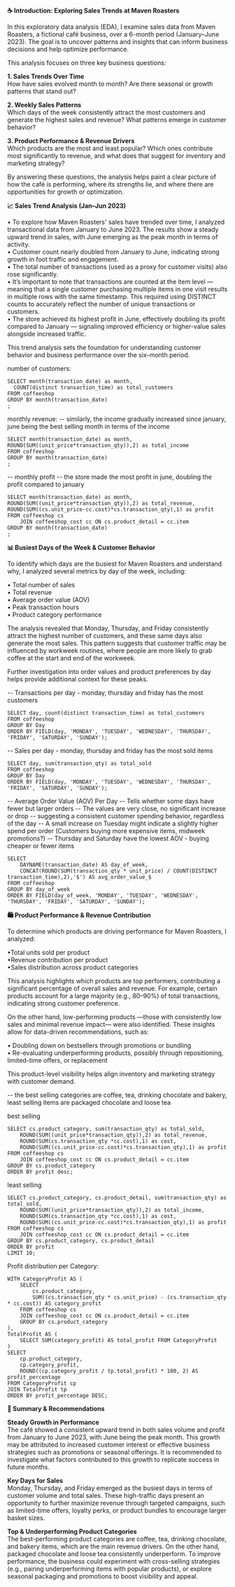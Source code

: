 **☕ Introduction: Exploring Sales Trends at Maven Roasters**

In this exploratory data analysis (EDA), I examine sales data from Maven Roasters, a fictional café business, over a 6-month period (January–June 2023). The goal is to uncover patterns and insights that can inform business decisions and help optimize performance.

This analysis focuses on three key business questions:

**1. Sales Trends Over Time**<br/>
How have sales evolved month to month? Are there seasonal or growth patterns that stand out?

**2. Weekly Sales Patterns**<br/>
Which days of the week consistently attract the most customers and generate the highest sales and revenue? What patterns emerge in customer behavior?

**3. Product Performance & Revenue Drivers**<br/>
Which products are the most and least popular? Which ones contribute most significantly to revenue, and what does that suggest for inventory and marketing strategy?

By answering these questions, the analysis helps paint a clear picture of how the café is performing, where its strengths lie, and where there are opportunities for growth or optimization.



**📈 Sales Trend Analysis (Jan–Jun 2023)**

• To explore how Maven Roasters' sales have trended over time, I analyzed transactional data from January to June 2023. The results show a steady upward trend in sales, with June emerging as the peak month in terms of activity.<br/>
• Customer count nearly doubled from January to June, indicating strong growth in foot traffic and engagement.<br/>
• The total number of transactions (used as a proxy for customer visits) also rose significantly.<br/>
• It’s important to note that transactions are counted at the item level — meaning that a single customer purchasing multiple items in one visit results in multiple rows with the same timestamp. This required using DISTINCT counts to accurately reflect the number of unique transactions or customers.<br/>
• The store achieved its highest profit in June, effectively doubling its profit compared to January — signaling improved efficiency or higher-value sales alongside increased traffic.

This trend analysis sets the foundation for understanding customer behavior and business performance over the six-month period.


number of customers:
```
SELECT month(transaction_date) as month,
  COUNT(distinct transaction_time) as total_customers
FROM coffeeshop
GROUP BY month(transaction_date)
;
```

monthly revenue:
-- similarly, the income gradually increased since january, june being the best selling month in terms of the income
```
SELECT month(transaction_date) as month, ROUND(SUM((unit_price*transaction_qty)),2) as total_income
FROM coffeeshop
GROUP BY month(transaction_date)
;
```

-- monthly profit
-- the store made the most profit in june, doubling the profit compared to january

```
SELECT month(transaction_date) as month, ROUND(SUM((unit_price*transaction_qty)),2) as total_revenue, ROUND(SUM((cs.unit_price-cc.cost)*cs.transaction_qty),1) as profit
FROM coffeeshop cs
	JOIN coffeeshop_cost cc ON cs.product_detail = cc.item
GROUP BY month(transaction_date)
;
```



**📊 Busiest Days of the Week & Customer Behavior**

To identify which days are the busiest for Maven Roasters and understand why, I analyzed several metrics by day of the week, including:<br/>

• Total number of sales<br/>
• Total revenue<br/>
• Average order value (AOV)<br/>
• Peak transaction hours<br/>
• Product category performance<br/>

The analysis revealed that Monday, Thursday, and Friday consistently attract the highest number of customers, and these same days also generate the most sales. This pattern suggests that customer traffic may be influenced by workweek routines, where people are more likely to grab coffee at the start and end of the workweek.

Further investigation into order values and product preferences by day helps provide additional context for these peaks.


 -- Transactions per day - monday, thursday and friday has the most customers
```
SELECT day, count(distinct transaction_time) as total_customers
FROM coffeeshop
GROUP BY Day
ORDER BY FIELD(day, 'MONDAY', 'TUESDAY', 'WEDNESDAY', 'THURSDAY', 'FRIDAY', 'SATURDAY', 'SUNDAY');
```

-- Sales per day - monday, thursday and friday has the most sold items
```
SELECT day, sum(transaction_qty) as total_sold 
FROM coffeeshop
GROUP BY Day
ORDER BY FIELD(day, 'MONDAY', 'TUESDAY', 'WEDNESDAY', 'THURSDAY', 'FRIDAY', 'SATURDAY', 'SUNDAY');
```

-- Average Order Value (AOV) Per Day
	-- Tells whether some days have fewer but larger orders
    -- The values are very close, no significant increase or drop
    -- suggesting a consistent customer spending behavior, regardless of the day
    -- A small increase on Tuesday might indicate a slightly higher spend per order (Customers buying more expensive items, midweek promotions?)
    -- Thursday and Saturday have the lowest AOV - buying cheaper or fewer items

```
SELECT 
    DAYNAME(transaction_date) AS day_of_week, 
    CONCAT(ROUND(SUM(transaction_qty * unit_price) / COUNT(DISTINCT transaction_time),2),'$') AS avg_order_value_$
FROM coffeeshop
GROUP BY day_of_week
ORDER BY FIELD(day_of_week, 'MONDAY', 'TUESDAY', 'WEDNESDAY', 'THURSDAY', 'FRIDAY', 'SATURDAY', 'SUNDAY');
```

**🛍️ Product Performance & Revenue Contribution**

To determine which products are driving performance for Maven Roasters, I analyzed:

•Total units sold per product<br/>
•Revenue contribution per product<br/>
•Sales distribution across product categories<br/>

This analysis highlights which products are top performers, contributing a significant percentage of overall sales and revenue. For example, certain products account for a large majority (e.g., 80–90%) of total transactions, indicating strong customer preference.

On the other hand, low-performing products —those with consistently low sales and minimal revenue impact— were also identified. These insights allow for data-driven recommendations, such as:

• Doubling down on bestsellers through promotions or bundling<br/>
• Re-evaluating underperforming products, possibly through repositioning, limited-time offers, or replacement

This product-level visibility helps align inventory and marketing strategy with customer demand.

 -- the best selling categories are coffee, tea, drinking chocolate and bakery, least selling items are packaged chocolate and loose tea

best selling
```
SELECT cs.product_category, sum(transaction_qty) as total_sold, 
	ROUND(SUM((unit_price*transaction_qty)),2) as total_revenue, 
	ROUND(SUM(cs.transaction_qty *cc.cost),1) as cost, 
    ROUND(SUM((cs.unit_price-cc.cost)*cs.transaction_qty),1) as profit
FROM coffeeshop cs
	JOIN coffeeshop_cost cc ON cs.product_detail = cc.item
GROUP BY cs.product_category
ORDER BY profit desc;
```

least selling
```
SELECT cs.product_category, cs.product_detail, sum(transaction_qty) as total_sold, 
	ROUND(SUM((unit_price*transaction_qty)),2) as total_income, 
	ROUND(SUM(cs.transaction_qty *cc.cost),1) as cost, 
    ROUND(SUM((cs.unit_price-cc.cost)*cs.transaction_qty),1) as profit
FROM coffeeshop cs
	JOIN coffeeshop_cost cc ON cs.product_detail = cc.item
GROUP BY cs.product_category, cs.product_detail
ORDER BY profit
LIMIT 10;
```

Profit distribution per Category:
```
WITH CategoryProfit AS (
    SELECT 
        cs.product_category,
        SUM((cs.transaction_qty * cs.unit_price) - (cs.transaction_qty * cc.cost)) AS category_profit
    FROM coffeeshop cs
    JOIN coffeeshop_cost cc ON cs.product_detail = cc.item
    GROUP BY cs.product_category
),
TotalProfit AS (
    SELECT SUM(category_profit) AS total_profit FROM CategoryProfit
)
SELECT 
    cp.product_category,
    cp.category_profit,
    ROUND((cp.category_profit / tp.total_profit) * 100, 2) AS profit_percentage
FROM CategoryProfit cp
JOIN TotalProfit tp
ORDER BY profit_percentage DESC;
```


**📌 Summary & Recommendations**

**Steady Growth in Performance**<br/>
The café showed a consistent upward trend in both sales volume and profit from January to June 2023, with June being the peak month. This growth may be attributed to increased customer interest or effective business strategies such as promotions or seasonal offerings. It is recommended to investigate what factors contributed to this growth to replicate success in future months.

**Key Days for Sales**<br/>
Monday, Thursday, and Friday emerged as the busiest days in terms of customer volume and total sales. These high-traffic days present an opportunity to further maximize revenue through targeted campaigns, such as limited-time offers, loyalty perks, or product bundles to encourage larger basket sizes.

**Top & Underperforming Product Categories**<br/>
The best-performing product categories are coffee, tea, drinking chocolate, and bakery items, which are the main revenue drivers. On the other hand, packaged chocolate and loose tea consistently underperform. To improve performance, the business could experiment with cross-selling strategies (e.g., pairing underperforming items with popular products), or explore seasonal packaging and promotions to boost visibility and appeal.
